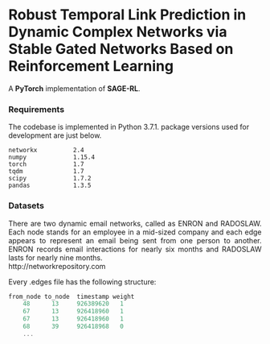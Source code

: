 Robust Temporal Link Prediction in Dynamic Complex Networks via Stable Gated Networks Based on Reinforcement Learning
============================================
A **PyTorch** implementation of **SAGE-RL**. 



### Requirements
The codebase is implemented in Python 3.7.1. package versions used for development are just below.
```
networkx          2.4
numpy             1.15.4
torch             1.7
tqdm              1.7
scipy             1.7.2
pandas            1.3.5
```
### Datasets
<p align="justify">
There are two dynamic email networks, called as ENRON and RADOSLAW. Each node stands for an employee in a mid-sized company and each edge appears to represent an email being sent from one person to another. ENRON records email interactions for nearly six months and RADOSLAW lasts for nearly nine months.<br>
http://networkrepository.com
</p>


Every .edges file has the following structure:

```javascript
from_node to_node  timestamp weight
    48 		13 	   926389620   1
    67      13     926418960   1
    67      13     926418960   1
    68      39     926418968   0
    ...

